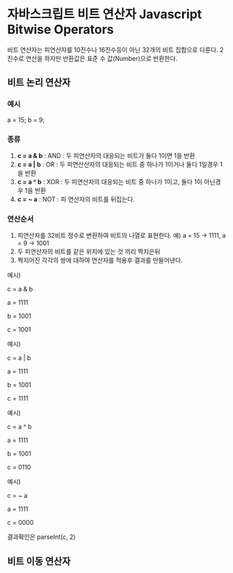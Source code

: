 # 자바스크립트 비트 연산자 Javascript Bitwise Operators

비트 연산자는 피연산자를  10진수나 16진수등이 아닌 32개의 비트 집합으로 다룬다. 2진수로 연산을 하지만 반환값은 표준 수 값(Number)으로 반환한다.

## 비트 논리 연산자

### 예시
a = 15;
b = 9;

### 종류
1. **c = a & b** : AND : 두 피연산자의 대응되는 비트가 둘다 1이면 1을 반환
2. **c = a | b** : OR : 두 피연산산자의 대응되는 비트 중 하나가 1이거나 둘다 1일경우 1을 반환 
3. **c = a ^ b** : XOR : 두 피연산자의 대응되는 비트 중 하나가 1이고, 둘다 1이 아닌경우 1을 반환
4. **c = ~ a** : NOT : 피 연산자의 비트를 뒤집는다.

### 연산순서
1. 피연산자를 32비트 정수로 변환하여 비트의 나열로 표현한다. 예) a = 15 -> 1111, a = 9 -> 1001
2. 두 피연산자의 비트를 같은 위치에 있는 것 끼리 짝지은뒤
3. 짝지어진 각각의 쌍에 대하여 연산자를 적용후 결과를 만들어낸다.

예시)

c = a & b

a = 1111

b = 1001

c = 1001


예시)

c = a | b

a = 1111

b = 1001

c = 1111


예시)

c = a ^ b

a = 1111

b = 1001

c = 0110


예시)

c = ~ a

a = 1111

c = 0000

결과확인은 parseInt(c, 2)


## 비트 이동 연산자
